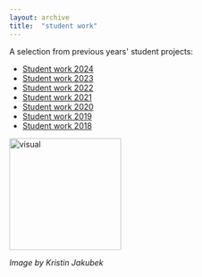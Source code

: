 ```yaml
---
layout: archive
title:  "student work"
---
```


A selection from previous years' student projects:
 
* [Student work 2024](./_posts/2022-07-15-projects2024.md)
* [Student work 2023](./_posts/2022-07-15-projects2023.md)
* [Student work 2022](./_posts/2022-05-30-projects2022.md)
* [Student work 2021](./_posts/2021-07-15-projects2021.md)
* [Student work 2020](./_posts/2020-07-15-projects2020.md)
* [Student work 2019](./_posts/2019-07-15-projects2019.md)
* [Student work 2018](./_posts/2018-07-15-projects2018.md)

<img src= "./assets/algorthmic-bias-.gif" alt="visual" width="200"/>

*Image by Kristin Jakubek*

